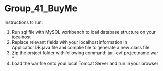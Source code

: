 # Group_41_BuyMe
Instructions to run:
1. Run sql file with MySQL workbench to load database structure on your localhost
2. Replace relevant fields with your localhost information in ApplicationDB.java file and complie file to generate a new .class file
3. Zip the project folder with following command: jar -cvf projectname.war *
4. Load the war file onto your local Tomcat Server and run in your browser
